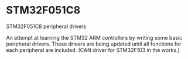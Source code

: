 # STM32F051C8
STM32F051C8 peripheral drivers

An attempt at learning the STM32 ARM controllers by writing some basic peripheral drivers.
These drivers are being updated until all functions for each peripheral are included.
(CAN driver for STM32F103 in the works.)

